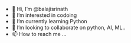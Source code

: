 - 👋 Hi, I’m @balajisrinath
- 👀 I’m interested in codoing
- 🌱 I’m currently learning Python
- 💞️ I’m looking to collaborate on python, AI, ML..
- 📫 How to reach me ...

<!---
balajisrinath/balajisrinath is a ✨ special ✨ repository because its `README.md` (this file) appears on your GitHub profile.
You can click the Preview link to take a look at your changes.
--->
